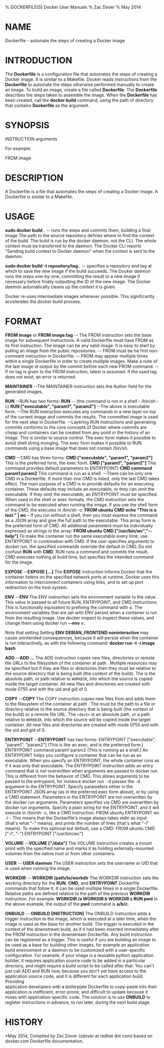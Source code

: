 % DOCKERFILE(5) Docker User Manuals
% Zac Dover
% May 2014
# NAME

Dockerfile - automate the steps of creating a Docker image

# INTRODUCTION
The **Dockerfile** is a configuration file that automates the steps of creating
a Docker image. It is similar to a Makefile. Docker reads instructions from the
**Dockerfile** to automate the steps otherwise performed manually to create an
image. To build an image, create a file called **Dockerfile**.  The
**Dockerfile** describes the steps taken to assemble the image. When the
**Dockerfile** has been created, call the **docker build** command, using the
path of directory that contains **Dockerfile** as the argument.

# SYNOPSIS

INSTRUCTION arguments

For example:

FROM image

# DESCRIPTION

A Dockerfile is a file that automates the steps of creating a Docker image. 
A Dockerfile is similar to a Makefile.

# USAGE

**sudo docker build .**
 -- runs the steps and commits them, building a final image
    The path to the source repository defines where to find the context of the
    build. The build is run by the docker daemon, not the CLI. The whole 
    context must be transferred to the daemon. The Docker CLI reports 
    "Sending build context to Docker daemon" when the context is sent to the daemon.
    
**sudo docker build -t repository/tag .**
 -- specifies a repository and tag at which to save the new image if the build 
    succeeds. The Docker daemon runs the steps one-by-one, committing the result 
    to a new image if necessary before finally outputting the ID of the new 
    image. The Docker daemon automatically cleans up the context it is given.

Docker re-uses intermediate images whenever possible. This significantly 
accelerates the *docker build* process.
 
# FORMAT

**FROM image**
or
**FROM image:tag**
 -- The FROM instruction sets the base image for subsequent instructions. A
 valid Dockerfile must have FROM as its first instruction. The image can be any
 valid image. It is easy to start by pulling an image from the public
 repositories.
 -- FROM must be he first non-comment instruction in Dockerfile.
 -- FROM may appear multiple times within a single Dockerfile in order to create
 multiple images. Make a note of the last image id output by the commit before
 each new FROM command.
 -- If no tag is given to the FROM instruction, latest is assumed. If the used
 tag does not exist, an error is returned.

**MAINTAINER**
 --The MAINTAINER instruction sets the Author field for the generated images.

**RUN**
 --RUN has two forms:
 **RUN <command>**
 -- (the command is run in a shell - /bin/sh -c)
 **RUN ["executable", "param1", "param2"]**
 --The above is executable form.
 --The RUN instruction executes any commands in a new layer on top of the
 current image and commits the results. The committed image is used for the next
 step in Dockerfile.
 --Layering RUN instructions and generating commits conforms to the core
 concepts of Docker where commits are cheap and containers can be created from
 any point in the history of an image. This is similar to source control.  The
 exec form makes it possible to avoid shell string munging. The exec form makes
 it possible to RUN commands using a base image that does not contain /bin/sh.

**CMD**
 --CMD has three forms:
  **CMD ["executable", "param1", "param2"]** This is the preferred form, the
  exec form.
  **CMD ["param1", "param2"]** This command provides default parameters to
  ENTRYPOINT)
  **CMD command param1 param2** This command is run as a shell.
  --There can be only one CMD in a Dockerfile. If more than one CMD is listed, only
  the last CMD takes effect.
  The main purpose of a CMD is to provide defaults for an executing container.
  These defaults may include an executable, or they can omit the executable. If
  they omit the executable, an ENTRYPOINT must be specified.
  When used in the shell or exec formats, the CMD instruction sets the command to
  be executed when running the image.
  If you use the shell form of the CMD, the <command> executes in /bin/sh -c:
  **FROM ubuntu**
  **CMD echo "This is a test." | wc -**
  If you run <command> without a shell, then you must express the command as a
  JSON array and give the full path to the executable. This array form is the
  preferred form of CMD. All additional parameters must be individually expressed
  as strings in the array:
  **FROM ubuntu**
  **CMD ["/usr/bin/wc","--help"]**
  To make the container run the same executable every time, use ENTRYPOINT in
  combination with CMD.
  If the user specifies arguments to  docker run, the specified commands override
  the default in CMD.
  Do not confuse **RUN** with **CMD**. RUN runs a command and commits the result. CMD
  executes nothing at build time, but specifies the intended command for the
  image.

**EXPOSE**
 --**EXPOSE <port> [<port>...]**
 The **EXPOSE** instruction informs Docker that the container listens on the
 specified network ports at runtime. Docker uses this information to
 interconnect containers using links, and to set up port redirection on the host
 system.

**ENV**
 --**ENV <key> <value>**
 The ENV instruction sets the environment variable <key> to
 the value <value>. This value is passed to all future 
 RUN, ENTRYPOINT, and CMD instructions. This is
 functionally equivalent to prefixing the command with **<key>=<value>**.  The
 environment variables that are set with ENV persist when a container is run
 from the resulting image. Use docker inspect to inspect these values, and
 change them using docker run **--env <key>=<value>.**

 Note that setting Setting **ENV DEBIAN_FRONTEND noninteractive** may cause
 unintended consequences, because it will persist when the container is run
 interactively, as with the following command: **docker run -t -i image bash**

**ADD**
 --**ADD <src>... <dest>** The ADD instruction copies new files, directories
 or remote file URLs to the filesystem of the container at path <dest>.
 Mutliple <src> resources may be specified but if they are files or directories
 then they must be relative to the source directory that is being built
 (the context of the build). The <dest> is the absolute path, or path relative
 to `WORKDIR`, into which the source is copied inside the target container.
 All new files and directories are created with mode 0755 and with the uid 
 and gid of 0.

**COPY**
 --**COPY <src> <dest>** The COPY instruction copies new files from <src> and
 adds them to the filesystem of the container at path <dest>. The <src> must be
 the path to a file or directory relative to the source directory that is
 being built (the context of the build) or a remote file URL. The `<dest>` is an
 absolute path, or a path relative to `WORKDIR`, into which the source will
 be copied inside the target container. All new files and directories are
 created with mode 0755 and with the uid and gid of 0.

**ENTRYPOINT**
 --**ENTRYPOINT** has two forms: ENTRYPOINT ["executable", "param1", "param2"]
 (This is like an exec, and is the preferred form.) ENTRYPOINT command param1
 param2 (This is running as a shell.) An ENTRYPOINT helps you configure a
 container that can be run as an executable. When you specify an ENTRYPOINT,
 the whole container runs as if it was only that executable.  The ENTRYPOINT
 instruction adds an entry command that is not overwritten when arguments are
 passed to docker run. This is different from the behavior of CMD. This allows
 arguments to be passed to the entrypoint, for instance docker run <image> -d
 passes the -d argument to the ENTRYPOINT.  Specify parameters either in the
 ENTRYPOINT JSON array (as in the preferred exec form above), or by using a CMD
 statement.  Parameters in the ENTRYPOINT are not overwritten by the docker run
 arguments.  Parameters specifies via CMD are overwritten by docker run
 arguments.  Specify a plain string for the ENTRYPOINT, and it will execute in
 /bin/sh -c, like a CMD instruction:
 FROM ubuntu
 ENTRYPOINT wc -l -
 This means that the Dockerfile's image always takes stdin as input (that's
 what "-" means), and prints the number of lines (that's what "-l" means). To
 make this optional but default, use a CMD:
 FROM ubuntu
 CMD ["-l", "-"]
 ENTRYPOINT ["/usr/bin/wc"]

**VOLUME**
 --**VOLUME ["/data"]** 
 The VOLUME instruction creates a mount point with the specified name and marks
 it as holding externally-mounted volumes from the native host or from other
 containers.

**USER**
 -- **USER daemon**
 The USER instruction sets the username or UID that is used when running the
 image.

**WORKDIR**
 -- **WORKDIR /path/to/workdir**
 The WORKDIR instruction sets the working directory for the **RUN**, **CMD**, and **ENTRYPOINT** Dockerfile commands that follow it.
 It can be used multiple times in a single Dockerfile. Relative paths are defined relative to the path of the previous **WORKDIR** instruction. For example:
 **WORKDIR /a WORKDIR b WORKDIR c RUN pwd** 
 In the above example, the output of the **pwd** command is **a/b/c**.

**ONBUILD**
 -- **ONBUILD [INSTRUCTION]**
 The ONBUILD instruction adds a trigger instruction to the image, which is 
 executed at a later time, when the image is used as the base for another
 build. The trigger is executed in the context of the downstream build, as
 if it had been inserted immediately after the FROM instruction in the
 downstream Dockerfile.  Any build instruction can be registered as a
 trigger.  This is useful if you are building an image to be
 used as a base for building other images, for example an application build
 environment or a daemon to be customized with a user-specific
 configuration.  For example, if your image is a reusable python
 application builder, it requires application source code to be
 added in a particular directory, and might require a build script
 to be called after that. You can't just call ADD and RUN now, because
 you don't yet have access to the application source code, and it 
 is different for each application build. Providing  
 application developers with a boilerplate Dockerfile to copy-paste
 into their application is inefficient, error-prone, and
 difficult to update because it mixes with application-specific code.
 The solution is to use **ONBUILD** to register instructions in advance, to
 run later, during the next build stage.  

# HISTORY
*May 2014, Compiled by Zac Dover (zdover at redhat dot com) based on docker.com Dockerfile documentation.
